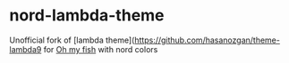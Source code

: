 # nord-lambda-theme
Unofficial fork of [lambda theme](https://github.com/hasanozgan/theme-lambda9 for [Oh my fish](https://github.com/oh-my-fish/oh-my-fish) with nord colors

